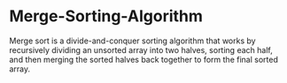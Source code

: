 # Merge-Sorting-Algorithm
Merge sort is a divide-and-conquer sorting algorithm that works by recursively dividing an unsorted array into two halves, sorting each half, and then merging the sorted halves back together to form the final sorted array.

